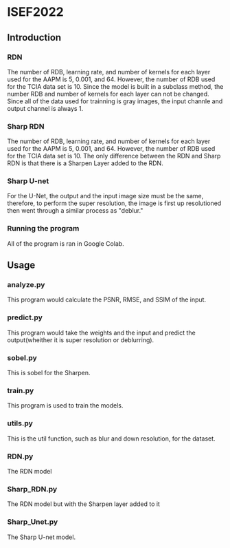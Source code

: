 # ISEF2022

## Introduction

### RDN

The number of RDB, learning rate, and number of kernels for each layer used for the AAPM is 5, 0.001, and 64. However, the number of RDB used for the TCIA data set is 10. Since the model is built in a subclass method, the number RDB and number of kernels for each layer can not be changed. Since all of the data used for trainning is gray images, the input channle and output channel is always 1. 

### Sharp RDN

The number of RDB, learning rate, and number of kernels for each layer used for the AAPM is 5, 0.001, and 64. However, the number of RDB used for the TCIA data set is 10. The only difference between the RDN and Sharp RDN is that there is a Sharpen Layer added to the RDN.
### Sharp U-net 

For the U-Net, the output and the input image size must be the same, therefore, to perform the super resolution, the image is first up resolutioned then went through a similar process as "deblur."

### Running the program
All of the program is ran in Google Colab.

## Usage 

### analyze.py
This program would calculate the PSNR, RMSE, and SSIM of the input.

### predict.py
This program would take the weights and the input and predict the output(wheither it is super resolution or deblurring).

### sobel.py

This is sobel for the Sharpen.

### train.py

This program is used to train the models.

### utils.py
This is the util function, such as blur and down resolution, for the dataset.

### RDN.py
The RDN model

### Sharp_RDN.py

The RDN model but with the Sharpen layer added to it

### Sharp_Unet.py

The Sharp U-net model.
